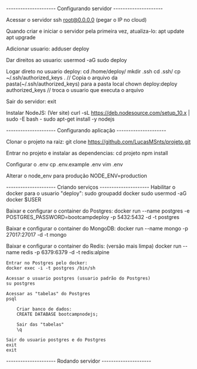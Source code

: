 --------------------- Configurando servidor ---------------------

Acessar o servidor
ssh root@0.0.0.0 (pegar o IP no cloud)

Quando criar e iniciar o servidor pela primeira vez, atualiza-lo:
apt update
apt upgrade

Adicionar usuario:
adduser deploy

Dar direitos ao usuario:
usermod -aG sudo deploy

Logar direto no usuario deploy:
cd /home/deploy/
mkdir .ssh
cd .ssh/
cp ~/.ssh/authorized_keys .  // Copia o arquivo da pasta(~/.ssh/authorized_keys) para a pasta local
chown deploy:deploy authorized_keys // troca o usuario que executa o arquivo

Sair do servidor:
exit

Instalar NodeJS: (Ver site)
curl -sL https://deb.nodesource.com/setup_10.x | sudo -E bash - 
sudo apt-get install -y nodejs

--------------------- Configurando aplicação ---------------------

Clonar o projeto na raiz:
git clone https://github.com/LucasMSnts/projeto.git

Entrar no projeto e instalar as dependencias:
cd projeto
npm install

Configurar o .env
cp .env.example .env
vim .env

Alterar o node_env para produção
NODE_ENV=production

--------------------- Criando serviços ---------------------
Habilitar o docker para o usuario "deploy":
sudo groupadd docker
sudo usermod -aG docker $USER

Baixar e configurar o container do Postgres:
docker run --name postgres -e POSTGRES_PASSWORD=bootcampdeploy -p 5432:5432 -d -t postgres

Baixar e configurar o container do MongoDB:
docker run --name mongo -p 27017:27017 -d -t mongo

Baixar e configurar o container do Redis: (versão mais limpa)
docker run --name redis -p 6379:6379 -d -t redis:alpine


	Entrar no Postgres pelo docker:
	docker exec -i -t postgres /bin/sh

	Acessar o usuario postgres (usuario padrão do Postgres)
	su postgres

	Acessar as "tabelas" do Postgres
	psql
	
		Criar banco de dados:
		CREATE DATABASE bootcampnodejs;
		
		Sair das "tabelas"
		\q
	
	Sair do usuario postgres e do Postgres
	exit
	exit

--------------------- Rodando servidor ---------------------

